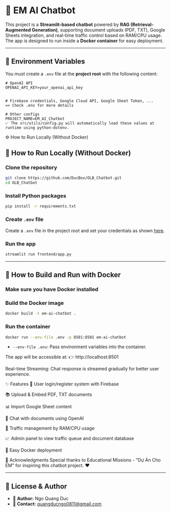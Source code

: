 # 🚀 EM AI Chatbot

This project is a **Streamlit-based chatbot** powered by **RAG (Retrieval-Augmented Generation)**, supporting document uploads (PDF, TXT), Google Sheets integration, and real-time traffic control based on RAM/CPU usage.  
The app is designed to run inside a **Docker container** for easy deployment.

---

## 🔑 Environment Variables

You must create a `.env` file at the **project root** with the following content:

```env
# OpenAI API
OPENAI_API_KEY=your_openai_api_key


# Firebase credentials, Google Cloud API, Google Sheet Token, ... 
=> Check .env for more details

# Other configs
PROJECT_NAME=EM_AI_Chatbot
✅ The src/utils/config.py will automatically load these values at runtime using python-dotenv.
```

⚙️ How to Run Locally (Without Docker)
## 🚀 How to Run Locally (Without Docker)

### Clone the repository
```bash
git clone https://github.com/DucBox/OLB_Chatbot.git
cd OLB_Chatbot
```

### Install Python packages
```bash
pip install -r requirements.txt
```

### Create `.env` file
Create a `.env` file in the project root and set your credentials as shown [here](#-environment-variables).

### Run the app
```bash
streamlit run frontend/app.py
```

---

## 🐳 How to Build and Run with Docker

### Make sure you have Docker installed

### Build the Docker image
```bash
docker build -t em-ai-chatbot .
```

### Run the container
```bash
docker run --env-file .env -p 8501:8501 em-ai-chatbot
```

- `--env-file .env`: Pass environment variables into the container.

The app will be accessible at:
👉 http://localhost:8501

Real-time Streaming:
Chat response is streamed gradually for better user experience.

✨ Features
🔐 User login/register system with Firebase

📚 Upload & Embed PDF, TXT documents

📊 Import Google Sheet content

🧠 Chat with documents using OpenAI

🚦 Traffic management by RAM/CPU usage

📈 Admin panel to view traffic queue and document database

🐳 Easy Docker deployment

🤝 Acknowledgments
Special thanks to Educational Missions - "Dự Án Cho EM" for inspiring this chatbot project. ❤️

---

## 📜 License & Author
- 📌 **Author:** Ngo Quang Duc
- 📌 **Contact:** quangducngo0811@gmail.com